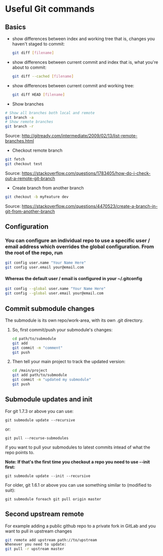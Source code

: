 # Useful Git commands

## Basics

* show differences between index and working tree that is, changes you haven't staged to commit:
  ``` bash
  git diff [filename]
  ```

* show differences between current commit and index that is, what you're about to commit:
  ``` bash
  git diff --cached [filename]
  ```

* show differences between current commit and working tree:
  ``` bash
  git diff HEAD [filename]
  ```
  
* Show branches
```bash
# Show all branches both local and remote
git branch -a
# Show remote branches
git branch -r
```
Source: http://gitready.com/intermediate/2009/02/13/list-remote-branches.html

* Checkout remote branch
```bash
git fetch
git checkout test
```
Source: https://stackoverflow.com/questions/1783405/how-do-i-check-out-a-remote-git-branch

* Create branch from another branch
```bash
git checkout -b myFeature dev
```
Source: https://stackoverflow.com/questions/4470523/create-a-branch-in-git-from-another-branch


## Configuration

### You can configure an individual repo to use a specific user / email address which overrides the global configuration. From the root of the repo, run

```bash
git config user.name "Your Name Here"
git config user.email your@email.com
```

#### Whereas the default user / email is configured in your ~/.gitconfig

```bash
git config --global user.name "Your Name Here"
git config --global user.email your@email.com
```

## Commit submodule changes

The submodule is its own repo/work-area, with its own .git directory.

1. So, first commit/push your submodule's changes:
    ```bash
    cd path/to/submodule
    git add
    git commit -m "comment"
    git push
    ```

1. Then tell your main project to track the updated version:
    ``` bash
    cd /main/project
    git add path/to/submodule
    git commit -m "updated my submodule"
    git push
    ```

## Submodule updates and init

For git 1.7.3 or above you can use:

`git submodule update --recursive`

or:

`git pull --recurse-submodules`

if you want to pull your submodules to latest commits intead of what the repo points to.

**Note: If that's the first time you checkout a repo you need to use --init first:**

`git submodule update --init --recursive`

For older, git 1.6.1 or above you can use something similar to (modified to suit):

`git submodule foreach git pull origin master`


## Second upstream remote

For example adding a public github repo to a private fork in GitLab and you want to pull in upstream changes

```bash
git remote add upstream path://to/upstream
Whenever you need to update:
git pull -r upstream master
```
